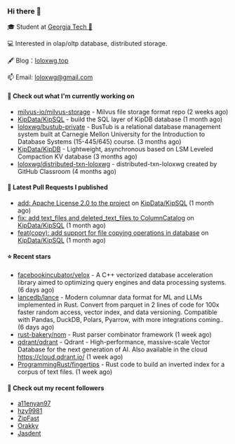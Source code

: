 ### Hi there 👋


 
🎓 Student at [Georgia Tech 🐝](https://www.gatech.edu/)

💻 Interested in olap/oltp database, distributed storage.

🖋 Blog：[loloxwg.top](https://loloxwg.top)



📫 Email: [loloxwg@gmail.com](mailto:loloxwg@gmail.com)



#### 👷 Check out what I'm currently working on

- [milvus-io/milvus-storage](https://github.com/milvus-io/milvus-storage) - Milvus file storage format repo (2 weeks ago)
- [KipData/KipSQL](https://github.com/KipData/KipSQL) - build the SQL layer of KipDB database (1 month ago)
- [loloxwg/bustub-private](https://github.com/loloxwg/bustub-private) - BusTub is a relational database management system built at Carnegie Mellon University for the Introduction to Database Systems (15-445/645) course. (3 months ago)
- [KipData/KipDB](https://github.com/KipData/KipDB) -  Lightweight, asynchronous based on LSM Leveled Compaction KV database (3 months ago)
- [loloxwg/distributed-txn-loloxwg](https://github.com/loloxwg/distributed-txn-loloxwg) - distributed-txn-loloxwg created by GitHub Classroom (4 months ago)

#### 🔨 Latest Pull Requests I published

- [add: Apache License 2.0 to the project](https://github.com/KipData/KipSQL/pull/85) on [KipData/KipSQL](https://github.com/KipData/KipSQL) (1 month ago)
- [fix: add text_files and deleted_text_files to ColumnCatalog](https://github.com/KipData/KipSQL/pull/79) on [KipData/KipSQL](https://github.com/KipData/KipSQL) (1 month ago)
- [feat(copy): add support for file copying operations in database](https://github.com/KipData/KipSQL/pull/75) on [KipData/KipSQL](https://github.com/KipData/KipSQL) (1 month ago)

#### ⭐ Recent stars

- [facebookincubator/velox](https://github.com/facebookincubator/velox) - A C&#43;&#43; vectorized database acceleration library aimed to optimizing query engines and data processing systems. (6 days ago)
- [lancedb/lance](https://github.com/lancedb/lance) - Modern columnar data format for ML and LLMs implemented in Rust. Convert from parquet in 2 lines of code for 100x faster random access, vector index, and data versioning. Compatible with Pandas, DuckDB, Polars, Pyarrow, with more integrations coming.. (6 days ago)
- [rust-bakery/nom](https://github.com/rust-bakery/nom) - Rust parser combinator framework (1 week ago)
- [qdrant/qdrant](https://github.com/qdrant/qdrant) - Qdrant - High-performance, massive-scale Vector Database for the next generation of AI. Also available in the cloud https://cloud.qdrant.io/ (1 week ago)
- [ProgrammingRust/fingertips](https://github.com/ProgrammingRust/fingertips) - Rust code to build an inverted index for a corpus of text files. (1 week ago)

#### 👯 Check out my recent followers

- [a11enyan97](https://github.com/a11enyan97)
- [hzy9981](https://github.com/hzy9981)
- [ZipFast](https://github.com/ZipFast)
- [Orakky](https://github.com/Orakky)
- [Jasdent](https://github.com/Jasdent)

